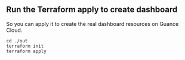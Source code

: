 ## Run the Terraform apply to create dashboard

So you can apply it to create the real dashboard resources on Guance Cloud.

```shell
cd ./out
terraform init
terraform apply
```
